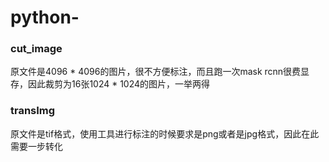 # python-
### cut_image
原文件是4096 * 4096的图片，很不方便标注，而且跑一次mask rcnn很费显存，因此裁剪为16张1024 * 1024的图片，一举两得

### transImg
原文件是tif格式，使用工具进行标注的时候要求是png或者是jpg格式，因此在此需要一步转化
